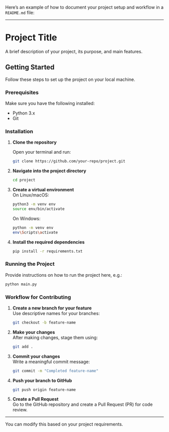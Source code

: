 Here’s an example of how to document your project setup and workflow in a `README.md` file:

---

# Project Title

A brief description of your project, its purpose, and main features.

## Getting Started

Follow these steps to set up the project on your local machine.

### Prerequisites

Make sure you have the following installed:

- Python 3.x
- Git

### Installation

1. **Clone the repository**

   Open your terminal and run:
   ```bash
   git clone https://github.com/your-repo/project.git
   ```

2. **Navigate into the project directory**  
   ```bash
   cd project
   ```

3. **Create a virtual environment**  
   On Linux/macOS:
   ```bash
   python3 -m venv env
   source env/bin/activate
   ```

   On Windows:
   ```bash
   python -m venv env
   env\Scripts\activate
   ```

4. **Install the required dependencies**  
   ```bash
   pip install -r requirements.txt
   ```

### Running the Project

Provide instructions on how to run the project here, e.g.:

```bash
python main.py
```

### Workflow for Contributing

1. **Create a new branch for your feature**  
   Use descriptive names for your branches:
   ```bash
   git checkout -b feature-name
   ```

2. **Make your changes**  
   After making changes, stage them using:
   ```bash
   git add .
   ```

3. **Commit your changes**  
   Write a meaningful commit message:
   ```bash
   git commit -m "Completed feature-name"
   ```

4. **Push your branch to GitHub**  
   ```bash
   git push origin feature-name
   ```

5. **Create a Pull Request**  
   Go to the GitHub repository and create a Pull Request (PR) for code review.

---

You can modify this based on your project requirements.
